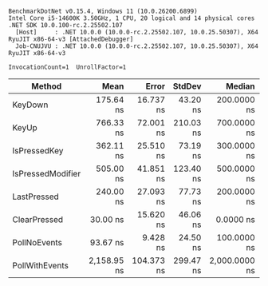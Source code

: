 ```

BenchmarkDotNet v0.15.4, Windows 11 (10.0.26200.6899)
Intel Core i5-14600K 3.50GHz, 1 CPU, 20 logical and 14 physical cores
.NET SDK 10.0.100-rc.2.25502.107
  [Host]     : .NET 10.0.0 (10.0.0-rc.2.25502.107, 10.0.25.50307), X64 RyuJIT x86-64-v3 [AttachedDebugger]
  Job-CNUJVU : .NET 10.0.0 (10.0.0-rc.2.25502.107, 10.0.25.50307), X64 RyuJIT x86-64-v3

InvocationCount=1  UnrollFactor=1  

```
| Method            | Mean        | Error      | StdDev    | Median        | Allocated |
|------------------ |------------:|-----------:|----------:|--------------:|----------:|
| KeyDown           |   175.64 ns |  16.737 ns |  43.20 ns |   200.0000 ns |         - |
| KeyUp             |   766.33 ns |  72.001 ns | 210.03 ns |   700.0000 ns |      48 B |
| IsPressedKey      |   362.11 ns |  25.510 ns |  73.19 ns |   300.0000 ns |         - |
| IsPressedModifier |   505.00 ns |  41.851 ns | 123.40 ns |   500.0000 ns |      48 B |
| LastPressed       |   240.00 ns |  27.093 ns |  77.73 ns |   200.0000 ns |         - |
| ClearPressed      |    30.00 ns |  15.620 ns |  46.06 ns |     0.0000 ns |         - |
| PollNoEvents      |    93.67 ns |   9.428 ns |  24.50 ns |   100.0000 ns |         - |
| PollWithEvents    | 2,158.95 ns | 104.373 ns | 299.47 ns | 2,000.0000 ns |    1600 B |
